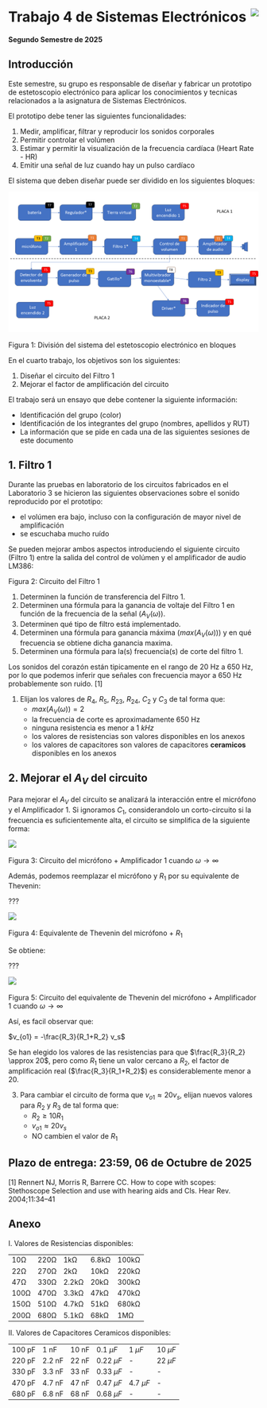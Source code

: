 # <img src="https://julianodb.github.io/SISTEMAS_ELECTRONICOS_PARA_INGENIERIA_BIOMEDICA/img/logo_fing.png?raw=true" align="right" height="45"> Trabajo 4 de Sistemas Electrónicos

#### Segundo Semestre de 2025

## Introducción

Este semestre, su grupo es responsable de diseñar y fabricar un prototipo de estetoscopio electrónico para aplicar los conocimientos y tecnicas relacionados a la asignatura de Sistemas Electrónicos.

El prototipo debe tener las siguientes funcionalidades:

1. Medir, amplificar, filtrar y reproducir los sonidos corporales
1. Permitir controlar el volúmen
1. Estimar y permitir la visualización de la frecuencia cardíaca (Heart Rate - HR)
1. Emitir una señal de luz cuando hay un pulso cardíaco

El sistema que deben diseñar puede ser dividido en los siguientes bloques:

![TX](../img/TX.png)

Figura 1: División del sistema del estetoscopio electrónico en bloques

En el cuarto trabajo, los objetivos son los siguientes:

1. Diseñar el circuito del Filtro 1
1. Mejorar el factor de amplificación del circuito

El trabajo será un ensayo que debe contener la siguiente información:

- Identificación del grupo (color)
- Identificación de los integrantes del grupo (nombres, apellidos y RUT)
- La información que se pide en cada una de las siguientes sesiones de este documento

## 1. Filtro 1

Durante las pruebas en laboratorio de los circuitos fabricados en el Laboratorio 3 se hicieron las siguientes observaciones sobre el sonido reproducido por el prototipo:
- el volúmen era bajo, incluso con la configuración de mayor nivel de amplificación
- se escuchaba mucho ruído

Se pueden mejorar ambos aspectos introduciendo el siguiente circuito (Filtro 1) entre la salida del control de volúmen y el amplificador de audio LM386:

Figura 2: Circuito del Filtro 1

1. Determinen la función de transferencia del Filtro 1.
1. Determinen una fórmula para la ganancia de voltaje del Filtro 1 en función de la frecuencia de la señal ($A_V(\omega)$).
1. Determinen qué tipo de filtro está implementado.
1. Determinen una fórmula para ganancia máxima ($max(A_V(\omega))$) y en qué frecuencia se obtiene dicha ganancia maxima.
1. Determinen una fórmula para la(s) frecuencia(s) de corte del filtro 1.

Los sonidos del corazón están tipicamente en el rango de 20 Hz a 650 Hz, por lo que podemos inferir que señales con frecuencia mayor a 650 Hz probablemente son ruido. [1]

1. Elijan los valores de $R_4$, $R_5$, $R_{23}$, $R_{24}$, $C_2$ y $C_3$ de tal forma que:
    - $max(A_V(\omega)) = 2$
    - la frecuencia de corte es aproximadamente 650 Hz
    - ninguna resistencia es menor a $1\ kHz$
    - los valores de resistencias son valores disponibles en los anexos
    - los valores de capacitores son valores de capacitores **ceramicos** disponibles en los anexos

## 2. Mejorar el $A_V$ del circuito

Para mejorar el $A_V$ del circuito se analizará la interacción entre el micrófono y el Amplificador 1. Si ignoramos $C_1$, considerandolo un corto-circuito si la frecuencia es suficientemente alta, el circuito se simplifica de la siguiente forma:

<img src="https://julianodb.github.io/electronic_circuits_diagrams/T2_electret_amplify_first_try.png" width="300">

Figura 3: Circuito del micrófono + Amplificador 1 cuando $\omega \to \infty$

Además, podemos reemplazar el micrófono y $R_1$ por su equivalente de Thevenin:

???

<img src="https://julianodb.github.io/electronic_circuits_diagrams/electret_polarized.png" width="60">

Figura 4: Equivalente de Thevenin del micrófono + $R_1$

Se obtiene:

???

<img src="https://julianodb.github.io/electronic_circuits_diagrams/T2_electret_amplify_first_try.png" width="300">

Figura 5: Circuito del equivalente de Thevenin del micrófono + Amplificador 1 cuando $\omega \to \infty$

Así, es facil observar que:

$v_{o1} = -\frac{R_3}{R_1+R_2} v_s$

Se han elegido los valores de las resistencias para que $\frac{R_3}{R_2} \approx 20$, pero como $R_1$ tiene un valor cercano a $R_2$, el factor de amplificación real ($\frac{R_3}{R_1+R_2}$) es considerablemente menor a 20. 

3. Para cambiar el circuito de forma que $v_{o1}\approx 20 v_s$, elijan nuevos valores para $R_2$ y $R_3$ de tal forma que:
    - $R_2 \geq 10R_1$
    - $v_{o1} \approx 20 v_s$
    - NO cambien el valor de $R_1$

## Plazo de entrega: 23:59, 06 de Octubre de 2025

[1] Rennert NJ, Morris R, Barrere CC. How to cope with scopes: Stethoscope Selection and use with hearing aids and Cls. Hear Rev. 2004;11:34–41

## Anexo

I. Valores de Resistencias disponibles:

|   |  |        |       |  |
|------|------|-----------|------------|-------|
| 10Ω  | 220Ω | 1kΩ       | 6.8kΩ      | 100kΩ |
| 22Ω  | 270Ω | 2kΩ       | 10kΩ       | 220kΩ |
| 47Ω  | 330Ω | 2.2kΩ     | 20kΩ       | 300kΩ |
| 100Ω | 470Ω | 3.3kΩ     | 47kΩ       | 470kΩ |
| 150Ω | 510Ω | 4.7kΩ     | 51kΩ       | 680kΩ |
| 200Ω | 680Ω | 5.1kΩ     | 68kΩ       | 1MΩ   |

II. Valores de Capacitores Ceramicos disponibles:

|   |  |        |       |  |  |
| -------- | ------- | ------- | ----------- | --------- | --------- |
| 100 pF   | 1 nF    | 10 nF   | $0.1\ \mu F$ | $1\ \mu F$  | $10\ \mu F$ |
| 220 pF   | 2.2 nF  | 22 nF   | $0.22\ \mu F$ | -         | $22\ \mu F$ |
| 330 pF   | 3.3 nF  | 33 nF   | $0.33\ \mu F$ | -         | -         |
| 470 pF   | 4.7 nF  | 47 nF   | $0.47\ \mu F$ | $4.7\ \mu F$| -         |
| 680 pF   | 6.8 nF  | 68 nF   | $0.68\ \mu F$ | -         | -         |